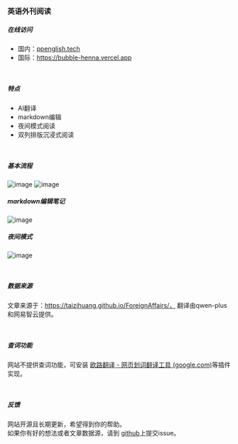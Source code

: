 ### 英语外刊阅读

##### 在线访问  
- 国内：[ppenglish.tech](https://www.ppenglish.tech/) 
- 国际：https://bubble-henna.vercel.app

<br>

##### 特点

- AI翻译
- markdown编辑
- 夜间模式阅读
- 双列排版沉浸式阅读 

<br>

##### 基本流程
![image](https://github.com/weiguic2w/bubble/assets/124777699/983d9713-2a1b-4ae7-b1d1-9d93d2c63451)
![image](https://github.com/weiguic2w/bubble/assets/124777699/1f8392cb-a378-4a2e-98eb-6a5956285c74)



##### markdown编辑笔记

![image](https://github.com/weiguic2w/bubble/assets/124777699/b2b709da-c3ab-40da-bd3e-da7a28a66769)


##### 夜间模式

![image](https://github.com/weiguic2w/bubble/assets/124777699/f55c492b-7945-473b-aaa4-d9dd972578ad)


<br>

##### 数据来源

文章来源于：https://taizihuang.github.io/ForeignAffairs/， 翻译由qwen-plus和网易智云提供。

<br>

##### 查词功能

网站不提供查词功能，可安装 [欧路翻译 - 网页划词翻译工具 (google.com)](https://chromewebstore.google.com/detail/欧路翻译-网页划词翻译工具/djbfechcnkppbknmlhfcaoifgnicolin)等插件实现。

<br>

##### 反馈           
网站开源且长期更新，希望得到你的帮助。<br>
如果你有好的想法或者文章数据源，请到  [github](https://github.com/weiguic2w/bubble)上提交issue。  




